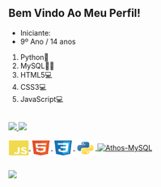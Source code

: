 ## Bem Vindo Ao Meu Perfil!
 - Iniciante:
 - 9º Ano / 14 anos
 <ol>
     <li>Python🐍
     <li>MySQL💸🎲
     <li>HTML5💻
     <li>CSS3💻
     <li>JavaScript💻
 </ol>
 <br>
 <div>
  <a href="https://github.com/AthosFB">
  <img height="150em" src="https://github-readme-stats.vercel.app/api?username=AthosFB&show_icons=true&theme=white&include_all_commits=true&count_private=true"/>
  <img height="150em" src="https://github-readme-stats.vercel.app/api/top-langs/?username=AthosFB&layout=compact&langs_count=7&theme=white"/>
</div>
  
  
  
<div style="display: inline_block"><br>
  <img align="center" alt="Athos-Js" height="30" width="40" src="https://raw.githubusercontent.com/devicons/devicon/master/icons/javascript/javascript-plain.svg">
  <img align="center" alt="Athos-HTML" height="30" width="40" src="https://raw.githubusercontent.com/devicons/devicon/master/icons/html5/html5-original.svg">
  <img align="center" alt="Athos-CSS" height="30" width="40" src="https://raw.githubusercontent.com/devicons/devicon/master/icons/css3/css3-original.svg">
  <img align="center" alt="Athos-Python" height="30" width="40" src="https://raw.githubusercontent.com/devicons/devicon/master/icons/python/python-original.svg">
  <img align="center" alt="Athos-MySQL" height="60" width="60" src="https://waresoft.com.br/wp-content/uploads/2021/04/MySQL_Logo_600x600.png">
</div>
 
  ##
 
<div> 
  <a href="https://www.instagram.com/athosfavaron/" target="_blank"><img src="https://img.shields.io/badge/-Instagram-%23E4405F?style=for-the-badge&logo=instagram&logoColor=black" target="_blank"></a>
 
</div>
